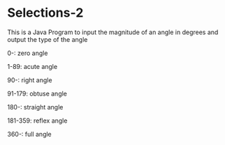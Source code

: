 # Selections-2

This is a Java Program to input the magnitude of an angle in degrees and output the type of  the angle

0-: zero angle

1-89: acute angle 

90-: right angle 

91-179: obtuse angle 

180-: straight angle 

181-359: reflex angle 

360-: full angle
